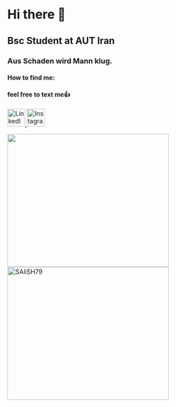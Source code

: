 # Hi there 👋
## Bsc Student at AUT Iran
### Aus Schaden wird Mann klug.
#### How to find me:
#### feel free to text me👍

<a href="https://www.linkedin.com/in/seyedali-s-b30a4b1a0/"><img src="https://upload.wikimedia.org/wikipedia/commons/e/e9/Linkedin_icon.svg" alt="LinkedIn" width="40" height="40">
<a href="https://www.instagram.com/salisho9779/"><img src="https://www.shareicon.net/data/512x512/2015/08/04/79822_circle_512x512.png" alt="Instagram" width="40" height="40">
</a>
<div>
           <img width="365" height="300" src="https://github-readme-stats.vercel.app/api/top-langs?username=SAliSH79&langs_count=15&show_icons=true&locale=en&layout=compact"/>
           <img width="365" height="300"  src="https://github-readme-streak-stats.herokuapp.com/?user=SAliSH79&" alt="SAliSH79" />
</div>


